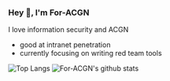 ### Hey 👋, I'm For-ACGN
I love information security and ACGN
* good at intranet penetration 
* currently focusing on writing red team tools

![Top Langs](https://github-readme-stats.vercel.app/api/top-langs/?username=For-ACGN&hide=html)
![For-ACGN's github stats](https://github-readme-stats.vercel.app/api?username=For-ACGN&show_icons=true&count_private=true&line_height=40)
